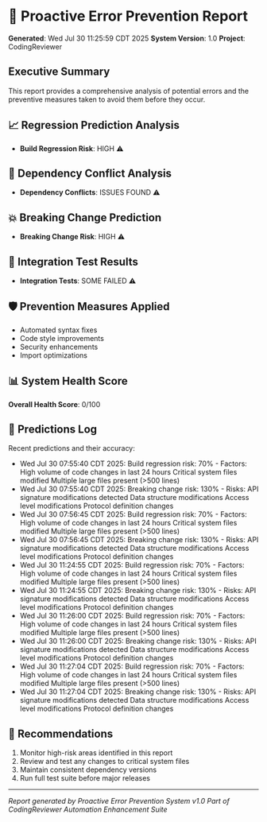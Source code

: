 # 🔮 Proactive Error Prevention Report

**Generated**: Wed Jul 30 11:25:59 CDT 2025
**System Version**: 1.0
**Project**: CodingReviewer

## Executive Summary
This report provides a comprehensive analysis of potential errors and the preventive measures taken to avoid them before they occur.

## 📈 Regression Prediction Analysis
- **Build Regression Risk**: HIGH ⚠️

## 🔗 Dependency Conflict Analysis
- **Dependency Conflicts**: ISSUES FOUND ⚠️

## 💥 Breaking Change Prediction
- **Breaking Change Risk**: HIGH ⚠️

## 🧪 Integration Test Results
- **Integration Tests**: SOME FAILED ⚠️

## 🛡️ Prevention Measures Applied
- Automated syntax fixes
- Code style improvements
- Security enhancements
- Import optimizations

## 📊 System Health Score
**Overall Health Score**: 0/100

## 🔮 Predictions Log
Recent predictions and their accuracy:

- Wed Jul 30 07:55:40 CDT 2025: Build regression risk: 70% - Factors: High volume of code changes in last 24 hours Critical system files modified Multiple large files present (>500 lines)
- Wed Jul 30 07:55:40 CDT 2025: Breaking change risk: 130% - Risks: API signature modifications detected Data structure modifications Access level modifications Protocol definition changes
- Wed Jul 30 07:56:45 CDT 2025: Build regression risk: 70% - Factors: High volume of code changes in last 24 hours Critical system files modified Multiple large files present (>500 lines)
- Wed Jul 30 07:56:45 CDT 2025: Breaking change risk: 130% - Risks: API signature modifications detected Data structure modifications Access level modifications Protocol definition changes
- Wed Jul 30 11:24:55 CDT 2025: Build regression risk: 70% - Factors: High volume of code changes in last 24 hours Critical system files modified Multiple large files present (>500 lines)
- Wed Jul 30 11:24:55 CDT 2025: Breaking change risk: 130% - Risks: API signature modifications detected Data structure modifications Access level modifications Protocol definition changes
- Wed Jul 30 11:26:00 CDT 2025: Build regression risk: 70% - Factors: High volume of code changes in last 24 hours Critical system files modified Multiple large files present (>500 lines)
- Wed Jul 30 11:26:00 CDT 2025: Breaking change risk: 130% - Risks: API signature modifications detected Data structure modifications Access level modifications Protocol definition changes
- Wed Jul 30 11:27:04 CDT 2025: Build regression risk: 70% - Factors: High volume of code changes in last 24 hours Critical system files modified Multiple large files present (>500 lines)
- Wed Jul 30 11:27:04 CDT 2025: Breaking change risk: 130% - Risks: API signature modifications detected Data structure modifications Access level modifications Protocol definition changes

## 📝 Recommendations
1. Monitor high-risk areas identified in this report
2. Review and test any changes to critical system files
3. Maintain consistent dependency versions
4. Run full test suite before major releases

---
*Report generated by Proactive Error Prevention System v1.0*
*Part of CodingReviewer Automation Enhancement Suite*
